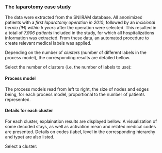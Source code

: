 ### The laparotomy case study

The data were extracted from the SNIIRAM database. All anonimized patients with a *first laparotomy operation in 2010*, followed by an *incisional hernia (IH) within 5 years* after the operation were selected. This resulted in a total of *7,906 patients* included in the study, for which all hospitalizations information was extracted. From these data, an automated procedure to create relevant medical labels was applied.

Depending on the number of *clusters* (number of different labels in the process model), the corresponding results are detailed bellow.

[//]: # (section)

Select the number of clusters (i.e. the number of labels to use):

[//]: # (section)

#### Process model

The process models read from left to right, the size of nodes and edges being, for each process model, proportional to the number of patients represented.

[//]: # (section)

#### Details for each cluster

For each cluster, explaination results are displayed bellow. A visualization of some decoded stays, as well as activation mean and related medical codes are presented. Details on codes (label, level in the corresponding hierarchy and type) are also listed.

Select a cluster:
